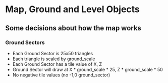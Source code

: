 # Map, Ground and Level Objects

## Some decisions about how the map works

### Ground Sectors

* Each Ground Sector is 25x50 triangles
* Each triangle is scaled by ground_scale
* Each Ground Sector has a tile value of X, Z
* Ground Sector will draw at X * ground_scale * 25, Z * ground_scale * 50
* No negative tile values (no -1,0 ground_sector)